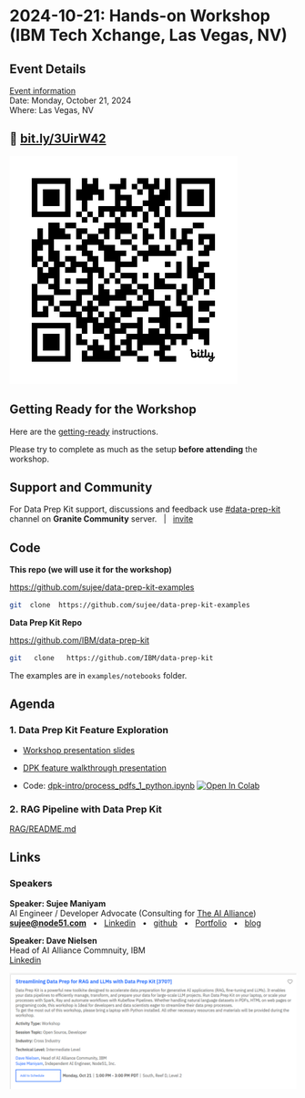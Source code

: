 # 2024-10-21: Hands-on Workshop (IBM Tech Xchange, Las Vegas, NV)

## Event Details

[Event information](https://reg.tools.ibm.com/flow/ibm/techxchange24/sessioncatalog/page/sessioncatalog?search=3707&tab.sessioncatalogtabs=option_1601178495160)<br>
Date: Monday, October 21, 2024 <br>
Where:  Las Vegas, NV<br>

## 🔗  [bit.ly/3UirW42](https://bit.ly/3UirW42)

<img src="2024-10-21__IBM--tech-xchange-qr1.png" width="400px">



## Getting Ready for the Workshop

Here are the [getting-ready](../getting-ready.md) instructions.

Please try to complete as much as the setup **before attending** the workshop.

## Support and Community

For Data Prep Kit support,  discussions and feedback use [#data-prep-kit](https://discordapp.com/channels/1276554812359442504/1286046139921207476) channel on **Granite Community** server.  &nbsp;  |  &nbsp;  [invite](https://discord.gg/RjXrgDjA3b) 


## Code

**This repo (we will use it for the workshop)**

https://github.com/sujee/data-prep-kit-examples


```bash
git  clone  https://github.com/sujee/data-prep-kit-examples
```

**Data Prep Kit Repo**

https://github.com/IBM/data-prep-kit

```bash
git   clone   https://github.com/IBM/data-prep-kit
```

The examples are in `examples/notebooks` folder.



## Agenda


### 1. Data Prep Kit Feature Exploration

- [Workshop presentation slides](https://docs.google.com/presentation/d/1FyI7um71VcjYsFrcqyj5RHRgrrdsgGw30PPj6WptOQ4/edit?usp=sharing)

- [DPK feature walkthrough presentation](https://docs.google.com/presentation/d/1V3ODX4sCbXhci1EpU8aqC1sNJjMvHIn5DntWqWOQxh8/edit?usp=sharing)

- Code: [dpk-intro/process_pdfs_1_python.ipynb](../dpk-intro/process_pdfs_1_python.ipynb)  [![Open In Colab](https://colab.research.google.com/assets/colab-badge.svg)](https://colab.research.google.com/github/sujee/data-prep-kit-examples/blob/main/dpk-intro/process_pdfs_1_python.ipynb)


### 2. RAG Pipeline with Data Prep Kit

[RAG/README.md](../rag/README.md)

## Links

### Speakers

**Speaker: Sujee Maniyam**  
AI Engineer / Developer Advocate (Consulting for [The AI Alliance](https://thealliance.ai/))  
**sujee@node51.com** &nbsp; • &nbsp; [Linkedin](https://www.linkedin.com/in/sujeemaniyam/) &nbsp;  • &nbsp;  [github](https://github.com/sujee/) &nbsp;  •  &nbsp; [Portfolio](https://sujee.dev/)  &nbsp;  •  &nbsp; [blog](https://sujee.dev/)

**Speaker: Dave Nielsen**<br>
Head of AI Alliance Commnuity, IBM<br>
[Linkedin](https://www.linkedin.com/in/dnielsen/)

![](2024-10-21__IBM-tech-exchange-las-vegas-1.png)